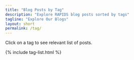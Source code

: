 ```yaml
---
title: "Blog Posts by Tag"
description: "Explore RAPIDS blog posts sorted by tags"
tagline: "Explore Our Blogs"
layout: short
permalink: /tag/
---
```


Click on a tag to see relevant list of posts.

{% include tag-list.html %}
